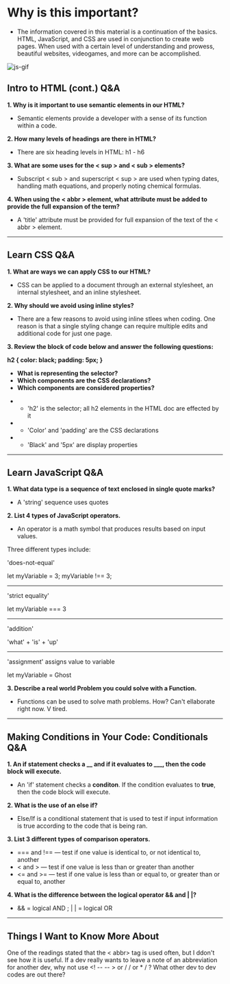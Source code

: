 # Why is this important?

- The information covered in this material is a continuation of the basics. HTML, JavaScript, and CSS are used in conjunction to create web pages. When used with a certain level of understanding and prowess, beautiful websites, videogames, and more can be accomplished.

![js-gif](https://i0.wp.com/brasap.com.br/wp-content/uploads/2021/03/javascript.gif?fit=980%2C429&ssl=1)

## Intro to HTML (cont.) Q&A

<b>1. Why is it important to use semantic elements in our HTML?</b>

- Semantic elements provide a developer with a sense of its function within a code.

<b>2. How many levels of headings are there in HTML?</b>

- There are six heading levels in HTML: h1 - h6

<b>3. What are some uses for the < sup > and < sub > elements?</b>

- Subscript < sub > and superscript < sup > are used when typing dates, handling math equations, and properly noting chemical formulas.

<b>4. When using the < abbr > element, what attribute must be added to provide the full expansion of the term?</b>

- A 'title' attribute must be provided for full expansion of the text of the < abbr > element.

_________________

## Learn CSS Q&A

<b>1. What are ways we can apply CSS to our HTML?</b>

- CSS can be applied to a document through an external stylesheet, an internal stylesheet, and an inline stylesheet.

<b>2. Why should we avoid using inline styles?</b>

- There are a few reasons to avoid using inline stlees when coding. One reason is that a single styling change can require multiple edits and additional code for just one page.

<b>3. Review the block of code below and answer the following questions:

   h2 {
     color: black;
     padding: 5px;
   }

- What is representing the selector?
- Which components are the CSS declarations? 
- Which components are considered properties?</b>


* - 'h2' is the selector; all h2 elements in the HTML doc are effected by it
* - 'Color' and 'padding' are the CSS declarations
* - 'Black' and '5px' are display properties

__________

## Learn JavaScript Q&A

<b>1. What data type is a sequence of text enclosed in single quote marks?</b>

- A 'string' sequence uses quotes

<b>2. List 4 types of JavaScript operators.</b>

- An operator is a math symbol that produces results based on input values. 

Three different types include:

'does-not-equal'

let myVariable = 3;
myVariable !== 3;
___
'strict equality' 

let myVariable === 3
___
'addition'

'what' + 'is' + 'up'
___
'assignment' assigns value to variable

let myVariable = Ghost

<b>3. Describe a real world Problem you could solve with a Function.</b>

- Functions can be used to solve math problems. How? Can't ellaborate right now. V tired.

__________

## Making Conditions in Your Code: Conditionals Q&A

<b>1. An if statement checks a __ and if it evaluates to ___, then the code block will execute.</b>

- An 'if' statement checks a <b>conditon</b>. If the condition evaluates to <b>true</b>, then the code block will execute.

<b>2. What is the use of an else if?</b>

- Else/If is a conditional statement that is used to test if input information is true according to the code that is being ran.

<b>3. List 3 different types of comparison operators.</b>

- === and !== — test if one value is identical to, or not identical to, another
- < and > — test if one value is less than or greater than another
- <= and >= — test if one value is less than or equal to, or greater than or equal to, another

<b>4. What is the difference between the logical operator && and | |?</b>

- && = logical AND ; | | = logical OR

__________

## Things I Want to Know More About

One of the readings stated that the < abbr> tag is used often, but I ddon't see how it is useful. If a dev really wants to leave a note of an abbreviation for another dev, why not use <! -- -- > or / / or * / ? What other dev to dev codes are out there?